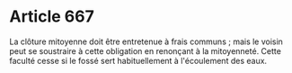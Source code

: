 # Article 667

La clôture mitoyenne doit être entretenue à frais communs ; mais le voisin peut se soustraire à cette obligation en renonçant à la mitoyenneté.   Cette faculté cesse si le fossé sert habituellement à l'écoulement des eaux.